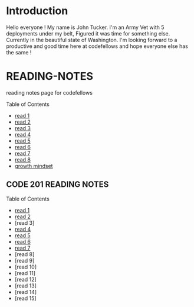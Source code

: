 # Introduction
Hello everyone ! My name is John Tucker. I'm an Army Vet with 5 deployments under my belt, Figured it was time for something else. Currently in the beautiful state of Washington. I'm looking forward to a productive and good time here at codefellows and hope everyone else has the same !


# READING-NOTES
reading notes page for codefellows

Table of Contents

* [read 1](markdown.md)
* [read 2](coders_comp.md)
* [read 3](rev_cloud.md)
* [read 4](html.md)
* [read 5](css.md)
* [read 6](java.md)
* [read 7](pjava.md)
* [read 8](opersloops.md)
* [growth mindset](growthm.md)

## CODE 201 READING NOTES

Table of Contents

* [read 1](Class-01.md)
* [read 2](Class-02.md)
* [read 3]
* [read 4](Class-04.md)
* [read 5](class-05.md)
* [read 6](Class-06.md)
* [read 7](Class-07.md)
* [read 8]
* [read 9]
* [read 10]
* [read 11]
* [read 12]
* [read 13]
* [read 14]
* [read 15]





